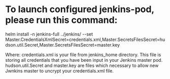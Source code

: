# To launch configured jenkins-pod, please run this command:

helm install -n jenkins-full ../jenkins/ --set Master.CredentialsXmlSecret=credentials.xml,Master.SecretsFilesSecret=hudson.util.Secret,Master.SecretsFilesSecret=master.key


Where:
   credentials.xml is your file from jenkins_home directory. This file is storing all credentials that you have been input in your Jenkins master pod.
   hudson.util.Secret and master.key are files which  necessary to allow new Jwnkins master to uncrypt your credentials.xml file.
